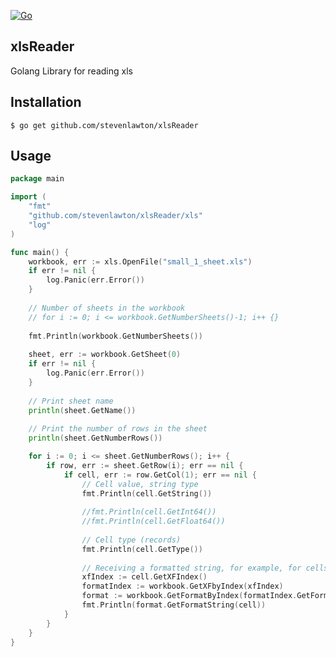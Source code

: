 [![Go](https://github.com/stevenlawton/xlsReader/actions/workflows/go.yml/badge.svg)](https://github.com/stevenlawton/xlsReader/actions/workflows/go.yml)

## xlsReader

Golang Library for reading xls

## Installation

`$ go get github.com/stevenlawton/xlsReader`

## Usage

```go
package main

import (
    "fmt"
    "github.com/stevenlawton/xlsReader/xls"
    "log"
)

func main() {
    workbook, err := xls.OpenFile("small_1_sheet.xls")
    if err != nil {
        log.Panic(err.Error())
    }
    
    // Number of sheets in the workbook
    // for i := 0; i <= workbook.GetNumberSheets()-1; i++ {}
    
    fmt.Println(workbook.GetNumberSheets())
    
    sheet, err := workbook.GetSheet(0)
    if err != nil {
        log.Panic(err.Error())
    }
    
    // Print sheet name
    println(sheet.GetName())
    
    // Print the number of rows in the sheet
    println(sheet.GetNumberRows())

    for i := 0; i <= sheet.GetNumberRows(); i++ {
        if row, err := sheet.GetRow(i); err == nil {
            if cell, err := row.GetCol(1); err == nil {
                // Cell value, string type
                fmt.Println(cell.GetString())
                
                //fmt.Println(cell.GetInt64())
                //fmt.Println(cell.GetFloat64())
                
                // Cell type (records)
                fmt.Println(cell.GetType())
                
                // Receiving a formatted string, for example, for cells with a date or a percentage
                xfIndex := cell.GetXFIndex()
                formatIndex := workbook.GetXFbyIndex(xfIndex)
                format := workbook.GetFormatByIndex(formatIndex.GetFormatIndex())
                fmt.Println(format.GetFormatString(cell))
            }
        }
    }
}
```
 
